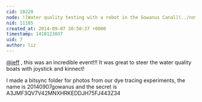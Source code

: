 ```yaml
---
cid: 10220
node: ![Water quality testing with a robot in the Gowanus Canal](../notes/jeff/09-05-2014/water-quality-testing-with-a-robot-in-the-gowanus-canal)
nid: 11105
created_at: 2014-09-07 20:50:37 +0000
timestamp: 1410123037
uid: 7
author: liz
---
```


[@jeff](/profile/jeff) , this was an incredible event!!! It was great to steer the water quality boats with joystick and kinnect! 

I made a bitsync folder for photos from our dye tracing experiments, the name is 20140907gowanus and the secret is A3JMF3QV7V42MNXHRKEDDJH75FJ443Z34
